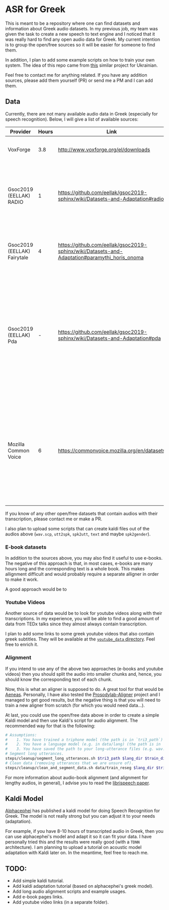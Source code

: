 # ASR for Greek

This is meant to be a repository where one can find datasets and information about Greek audio datasets. In my previous job, my team was given the task to create a new speech to text engine and I noticed that it was really hard to find any open audio data for Greek. My current intention is to group the open/free sources so it will be easier for someone to find them. 

In addition, I plan to add some example scripts on how to train your own system. The idea of this repo came from [this](https://github.com/egorsmkv/speech-recognition-uk) similar project for Ukrainian.

Feel free to contact me for anything related. If you have any addition sources, please add them yourself (PR) or send me a PM and I can add them.

## Data

Currently, there are not many available audio data in Greek (especially for speech recognition). Below, I will give a list of available sources:

| Provider                    | Hours | Link                                                                                         | Description                                                                                                                                                                                                       |
|-----------------------------|-------|----------------------------------------------------------------------------------------------|-------------------------------------------------------------------------------------------------------------------------------------------------------------------------------------------------------------------|
| VoxForge                    | 3.8   | http://www.voxforge.org/el/downloads                                                         | Different users say random sentences.                                                                                                                                                                             |
| Gsoc2019 (EELLAK) RADIO     | 1     | https://github.com/eellak/gsoc2019-sphinx/wiki/Datasets-and-Adaptation#radio                 | Multiple Greek speakers of the Department of Journalism tell the news lasting 1 hour (medium size, different speakers).                                                                                           |
| Gsoc2019 (EELLAK) Fairytale | 4     | https://github.com/eellak/gsoc2019-sphinx/wiki/Datasets-and-Adaptation#paramythi_horis_onoma | Greek woman speaker reads a fairytale lasting 4 hours (large size, one speaker).                                                                                                                                  |
| Gsoc2019 (EELLAK) Pda       | -     | https://github.com/eellak/gsoc2019-sphinx/wiki/Datasets-and-Adaptation#pda                   | Recordings of Greek people asking questions about the weather, nearest hospitals, and pharmacies. It was created for the purposes of this diploma thesis (medium size, different speakers, very specific domain). |
| Mozilla Common Voice        | 6     | https://commonvoice.mozilla.org/en/datasets                                                  | Each entry in the dataset consists of a unique MP3 and corresponding text file. May also include demographic metadata like age, sex, and accent that can help train the accuracy of speech recognition engines.   |


If you know of any other open/free datasets that contain audios with their transcription, please contact me or make a PR.

I also plan to upload some scripts that can create kaldi files out of the audios above (`wav.scp`, `utt2spk`, `spk2utt`, `text` and maybe `spk2gender`).

### E-book datasets

In addition to the sources above, you may also find it useful to use e-books. The negative of this approach is that, in most cases, e-books are many hours long and the corresponding text is a whole book. This makes allignment difficult and would probably require a separate alligner in order to make it work. 

A good approach would be to 

### Youtube Videos

Another source of data would be to look for youtube videos along with their transcriptions. In my experience, you will be able to find a good amount of data from TEDx talks since they almost always contain transcription.

I plan to add some links to some greek youtube videos that also contain greek subtitles. They will be available at the [`youtube_data` directory](/youtube_data/). Feel free to enrich it.


### Alignment

If you intend to use any of the above two approaches (e-books and youtube videos) then you should split the audio into smaller chunks and, hence, you should know the corresponding text of each chunk. 

Now, this is what an aligner is supposed to do. A great tool for that would be [Aeneas](https://github.com/readbeyond/aeneas). Personally, I have also tested the [Prosodylab-Aligner](https://github.com/prosodylab/Prosodylab-Aligner) project and I managed to get good results, but the negative thing is that you will need to train a new aligner from scratch (for which you would need data...). 

At last, you could use the open/free data above in order to create a simple Kaldi model and then use Kaldi's script for audio alignment. The recommended way for that is the following:
```bash
# Assumptions: 
#    1. You have trained a triphone model (the path is in `tri3_path`)
#    2. You have a language model (e.g. in data/lang) (the path is in `lang_dir`)
#    3. You have saved the path to your long-utterance files (e.g. wav.scp) in a variable named `train_dir`.
# Segment long utterances.
steps/cleanup/segment_long_utterances.sh $tri3_path $lang_dir $train_dir data/train_reseg exp/segment_train_utts
# Clean data (removing utterances that we are unsure of).
steps/cleanup/clean_and_segment_data.sh data/train_reseg $lang_dir $tri3_path ${tri3_path}_cleanup data/train_cleaned
```

For more information about audio-book alignment (and alignment for lengthy audios, in general), I advise you to read the [librispeech paper](http://www.danielpovey.com/files/2015_icassp_librispeech.pdf).


## Kaldi Model

[Alphacephei]() has published a kaldi model for doing Speech Recognition for Greek. The model is not really strong but you can adjust it to your needs (adaptation). 

For example, if you have 8-10 hours of transcripted audio in Greek, then you can use alphacephei's model and adapt it so it can fit your data. I have personally tried this and the results were really good (with a `TDNN` architecture). I am planning to upload a tutorial on acoustic model adaptation with Kaldi later on. In the meantime, feel free to reach me.


## TODO:
- Add simple kaldi tutorial.
- Add kaldi adaptation tutorial (based on alphacephei's greek model).
- Add long audio alignment scripts and example usages.
- Add e-book pages links.
- Add youtube video links (in a separate folder).